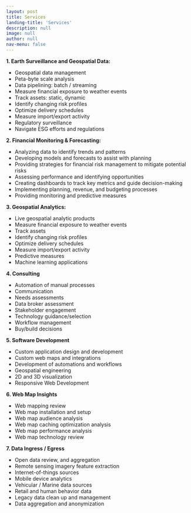```yaml
---
layout: post
title: Services
landing-title: 'Services'
description: null
image: null
author: null
nav-menu: false
---
```


**1. Earth Surveillance and Geospatial Data:**
  - Geospatial data management
  - Peta-byte scale analysis
  - Data pipelining: batch / streaming
  - Measure financial exposure to weather events
  - Track assets: static, dynamic
  - Identify changing risk profiles
  - Optimize delivery schedules
  - Measure import/export activity
  - Regulatory surveillance
  - Navigate ESG efforts and regulations

**2. Financial Monitoring & Forecasting:**
  - Analyzing data to identify trends and patterns
  - Developing models and forecasts to assist with planning
  - Providing strategies for financial risk management to mitigate potential risks
  - Assessing performance and identifying opportunities
  - Creating dashboards to track key metrics and guide decision-making
  - Implementing planning, revenue, and budgeting processes
  - Providing monitoring and predictive measures

**3. Geospatial Analytics:**
  - Live geospatial analytic products
  - Measure financial exposure to weather events
  - Track assets
  - Identify changing risk profiles
  - Optimize delivery schedules
  - Measure import/export activity
  - Predictive measures
  - Machine learning applications

**4. Consulting**
  - Automation of manual processes
  - Communication
  - Needs assessments
  - Data broker assessment
  - Stakeholder engagement
  - Technology guidance/selection
  - Workflow management
  - Buy/build decisions

**5. Software Development**
  - Custom application design and development
  - Custom web maps and integrations
  - Development of automations and workflows
  - Geospatial engineering
  - 2D and 3D visualization
  - Responsive Web Development

**6. Web Map Insights**
  - Web mapping review
  - Web map installation and setup
  - Web map audience analysis
  - Web map caching optimization analysis
  - Web map performance analysis
  - Web map technology review

**7. Data Ingress / Egress**
  - Open data review, and aggregation
  - Remote sensing imagery feature extraction
  - Internet-of-things sources
  - Mobile device analytics
  - Vehicular / Marine data sources
  - Retail and human behavior data
  - Legacy data clean up and management
  - Data aggregation and anonymization
